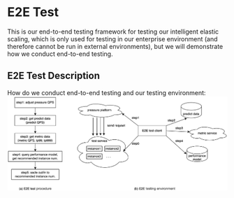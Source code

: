 # E2E Test
This is our end-to-end testing framework for testing our intelligent elastic scaling, which is only used for testing in our enterprise environment (and therefore cannot be run in external environments), but we will demonstrate how we conduct end-to-end testing.
## E2E Test Description
How do we conduct end-to-end testing and our testing environment:
![e2e_test](e2e_test.png)
